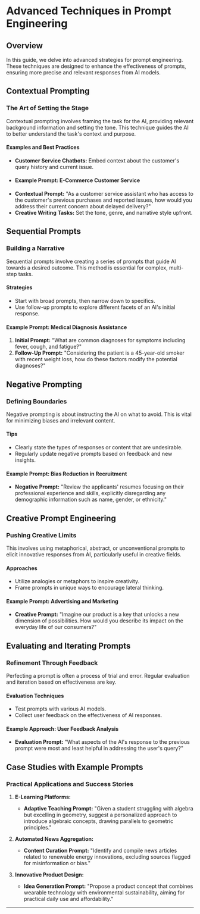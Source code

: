 # Advanced Techniques in Prompt Engineering

## Overview
In this guide, we delve into advanced strategies for prompt engineering. These techniques are designed to enhance the effectiveness of prompts, ensuring more precise and relevant responses from AI models.

## Contextual Prompting
### The Art of Setting the Stage
Contextual prompting involves framing the task for the AI, providing relevant background information and setting the tone. This technique guides the AI to better understand the task's context and purpose.

#### Examples and Best Practices
- **Customer Service Chatbots:** Embed context about the customer's query history and current issue.
- #### Example Prompt: E-Commerce Customer Service
- **Contextual Prompt:** "As a customer service assistant who has access to the customer's previous purchases and reported issues, how would you address their current concern about delayed delivery?"
- **Creative Writing Tasks:** Set the tone, genre, and narrative style upfront.

## Sequential Prompts
### Building a Narrative
Sequential prompts involve creating a series of prompts that guide AI towards a desired outcome. This method is essential for complex, multi-step tasks.

#### Strategies
- Start with broad prompts, then narrow down to specifics.
- Use follow-up prompts to explore different facets of an AI's initial response.

#### Example Prompt: Medical Diagnosis Assistance
1. **Initial Prompt:** "What are common diagnoses for symptoms including fever, cough, and fatigue?"
2. **Follow-Up Prompt:** "Considering the patient is a 45-year-old smoker with recent weight loss, how do these factors modify the potential diagnoses?"

## Negative Prompting
### Defining Boundaries
Negative prompting is about instructing the AI on what to avoid. This is vital for minimizing biases and irrelevant content.

#### Tips
- Clearly state the types of responses or content that are undesirable.
- Regularly update negative prompts based on feedback and new insights.

#### Example Prompt: Bias Reduction in Recruitment
- **Negative Prompt:** "Review the applicants' resumes focusing on their professional experience and skills, explicitly disregarding any demographic information such as name, gender, or ethnicity."

## Creative Prompt Engineering
### Pushing Creative Limits
This involves using metaphorical, abstract, or unconventional prompts to elicit innovative responses from AI, particularly useful in creative fields.

#### Approaches
- Utilize analogies or metaphors to inspire creativity.
- Frame prompts in unique ways to encourage lateral thinking.

#### Example Prompt: Advertising and Marketing
- **Creative Prompt:** "Imagine our product is a key that unlocks a new dimension of possibilities. How would you describe its impact on the everyday life of our consumers?"

## Evaluating and Iterating Prompts
### Refinement Through Feedback
Perfecting a prompt is often a process of trial and error. Regular evaluation and iteration based on effectiveness are key.

#### Evaluation Techniques
- Test prompts with various AI models.
- Collect user feedback on the effectiveness of AI responses.

#### Example Approach: User Feedback Analysis
- **Evaluation Prompt:** "What aspects of the AI's response to the previous prompt were most and least helpful in addressing the user's query?"

## Case Studies with Example Prompts
### Practical Applications and Success Stories
1. **E-Learning Platforms:**
   - **Adaptive Teaching Prompt:** "Given a student struggling with algebra but excelling in geometry, suggest a personalized approach to introduce algebraic concepts, drawing parallels to geometric principles."

2. **Automated News Aggregation:**
   - **Content Curation Prompt:** "Identify and compile news articles related to renewable energy innovations, excluding sources flagged for misinformation or bias."

3. **Innovative Product Design:**
   - **Idea Generation Prompt:** "Propose a product concept that combines wearable technology with environmental sustainability, aiming for practical daily use and affordability."

---
